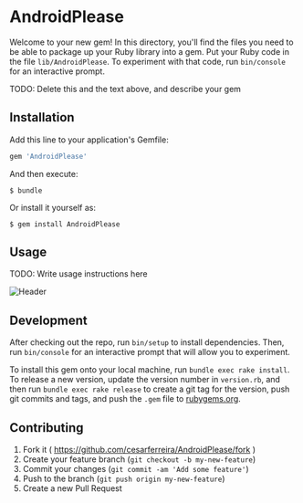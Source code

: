 # AndroidPlease

Welcome to your new gem! In this directory, you'll find the files you need to be able to package up your Ruby library into a gem. Put your Ruby code in the file `lib/AndroidPlease`. To experiment with that code, run `bin/console` for an interactive prompt.

TODO: Delete this and the text above, and describe your gem

## Installation

Add this line to your application's Gemfile:

```ruby
gem 'AndroidPlease'
```

And then execute:

    $ bundle

Or install it yourself as:

    $ gem install AndroidPlease

## Usage

TODO: Write usage instructions here

![Header](https://raw.github.com/cesarferreira/AndroidPlease/master/extras/images/screenshot01.png)


## Development

After checking out the repo, run `bin/setup` to install dependencies. Then, run `bin/console` for an interactive prompt that will allow you to experiment.

To install this gem onto your local machine, run `bundle exec rake install`. To release a new version, update the version number in `version.rb`, and then run `bundle exec rake release` to create a git tag for the version, push git commits and tags, and push the `.gem` file to [rubygems.org](https://rubygems.org).

## Contributing

1. Fork it ( https://github.com/cesarferreira/AndroidPlease/fork )
2. Create your feature branch (`git checkout -b my-new-feature`)
3. Commit your changes (`git commit -am 'Add some feature'`)
4. Push to the branch (`git push origin my-new-feature`)
5. Create a new Pull Request
